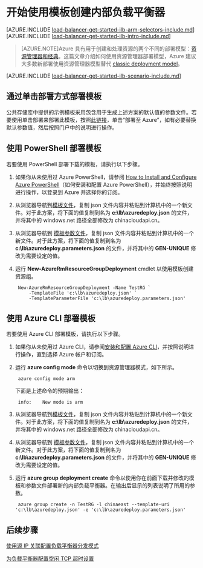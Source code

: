 <properties 
   pageTitle="在 Resource Manager 中使用模板创建内部负载平衡器 | Azure"
   description="了解如何在 Resource Manager 中使用模板创建内部负载平衡器"
   services="load-balancer"
   documentationCenter="na"
   authors="joaoma"
   manager="carmonm"
   editor=""
   tags="azure-resource-manager"
/>
<tags  
   ms.service="load-balancer"
   ms.date="03/04/2016"
   wacn.date="08/29/2016" />  


# 开始使用模板创建内部负载平衡器

[AZURE.INCLUDE [load-balancer-get-started-ilb-arm-selectors-include.md](../../includes/load-balancer-get-started-ilb-arm-selectors-include.md)]
<BR>
[AZURE.INCLUDE [load-balancer-get-started-ilb-intro-include.md](../../includes/load-balancer-get-started-ilb-intro-include.md)]

> [AZURE.NOTE]Azure 具有用于创建和处理资源的两个不同的部署模型：[资源管理器和经典](/documentation/articles/resource-manager-deployment-model/)。这篇文章介绍如何使用资源管理器部署模型，Azure 建议大多数新部署使用资源管理器模型替代 [classic deployment model](/documentation/articles/load-balancer-get-started-ilb-classic-ps/)。

[AZURE.INCLUDE [load-balancer-get-started-ilb-scenario-include.md](../../includes/load-balancer-get-started-ilb-scenario-include.md)]

## 通过单击部署方式部署模板

公共存储库中提供的示例模板采用包含用于生成上述方案的默认值的参数文件。若要使用单击部署来部署此模板，按照[此链接](https://portal.azure.cn/#create/Microsoft.Template/uri/https%3A%2F%2Fraw.githubusercontent.com%2FAzure%2Fazure-quickstart-templates%2Fmaster%2F201-2-vms-internal-load-balancer%2Fazuredeploy.json)，单击“部署至 Azure”，如有必要替换默认参数值，然后按照门户中的说明进行操作。

## 使用 PowerShell 部署模板

若要使用 PowerShell 部署下载的模板，请执行以下步骤。

1. 如果你从未使用过 Azure PowerShell，请参阅 [How to Install and Configure Azure PowerShell](/documentation/articles/powershell-install-configure/)（如何安装和配置 Azure PowerShell），并始终按照说明进行操作，以登录到 Azure 并选择你的订阅。

2. 从浏览器导航到[模板文件](https://raw.githubusercontent.com/Azure/azure-quickstart-templates/master/201-2-vms-internal-load-balancer/azuredeploy.json)，复制 json 文件内容并粘贴到计算机中的一个新文件。对于此方案，将下面的值复制到名为 **c:\\lb\\azuredeploy.json** 的文件，并将其中的 windows.net 路径全部修改为 chinacloudapi.cn。

3. 从浏览器导航到
 [模板参数文件](https://raw.githubusercontent.com/Azure/azure-quickstart-templates/master/201-2-vms-internal-load-balancer/azuredeploy.parameters.json)，复制 json 文件内容并粘贴到计算机中的一个新文件。对于此方案，将下面的值复制到名为 **c:\\lb\\azuredeploy.parameters.json** 的文件，并将其中的 **GEN-UNIQUE** 修改为需要设定的值。

4. 运行 **New-AzureRmResourceGroupDeployment** cmdlet 以使用模板创建资源组。

		New-AzureRmResourceGroupDeployment -Name TestRG `
		    -TemplateFile 'c:\lb\azuredeploy.json' `
		    -TemplateParameterFile 'c:\lb\azuredeploy.parameters.json'

		
## 使用 Azure CLI 部署模板

若要使用 Azure CLI 部署模板，请执行以下步骤。

1. 如果你从未使用过 Azure CLI，请参阅[安装和配置 Azure CLI](/documentation/articles/xplat-cli-install/)，并按照说明进行操作，直到选择 Azure 帐户和订阅。
2. 运行 **azure config mode** 命令以切换到资源管理器模式，如下所示。

		azure config mode arm

	下面是上述命令的预期输出：

		info:    New mode is arm

2. 从浏览器导航到[模板文件](https://raw.githubusercontent.com/Azure/azure-quickstart-templates/master/201-2-vms-internal-load-balancer/azuredeploy.json)，复制 json 文件内容并粘贴到计算机中的一个新文件。对于此方案，将下面的值复制到名为 **c:\\lb\\azuredeploy.json** 的文件，并将其中的 windows.net 路径全部修改为 chinacloudapi.cn。

3. 从浏览器导航到
 [模板参数文件](https://raw.githubusercontent.com/Azure/azure-quickstart-templates/master/201-2-vms-internal-load-balancer/azuredeploy.parameters.json)，复制 json 文件内容并粘贴到计算机中的一个新文件。对于此方案，将下面的值复制到名为 **c:\\lb\\azuredeploy.parameters.json** 的文件，并将其中的 **GEN-UNIQUE** 修改为需要设定的值。


4. 运行 **azure group deployment create** 命令以使用你在前面下载并修改的模板和参数文件部署新的内部负载平衡器。在输出后显示的列表说明了所用的参数。

		azure group create -n TestRG -l chinaeast --template-uri 'c:\lb\azuredeploy.json' -e 'c:\lb\azuredeploy.parameters.json'


## 后续步骤

[使用源 IP 关联配置负载平衡器分发模式](/documentation/articles/load-balancer-distribution-mode/)

[为负载平衡器配置空闲 TCP 超时设置](/documentation/articles/load-balancer-tcp-idle-timeout/)

<!---HONumber=Mooncake_0822_2016-->
